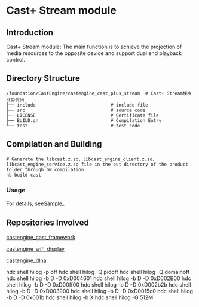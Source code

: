 # Cast+ Stream module

## Introduction

Cast+ Stream module: The main function is to achieve the projection of media resources to the opposite device and support dual end playback control.
## Directory Structure

```
/foundation/CastEngine/castengine_cast_plus_stream  # Cast+ Stream模块业务代码
├── include                            # include file
├── src                                # source code
├── LICENSE                            # Certificate file
├── BUILD.gn                           # Compilation Entry
└── test                               # test code

```

## Compilation and Building

```
# Generate the libcast.z.so、libcast_engine_client.z.so、libcast_engine_service.z.so file in the out directory of the product folder through GN compilation.
hb build cast
```

### Usage

For details, see[Sample](https://gitee.com/openharmony/applications_app_samples/tree/master/code/BasicFeature/Media/AVSession)。

## Repositories Involved

[castengine_cast_framework](https://gitee.com/openharmony-sig/castengine_cast_framework)

[castengine_wifi_display](https://gitee.com/openharmony-sig/castengine_wifi_display)

[castengine_dlna](https://gitee.com/openharmony-sig/castengine_dlna)

hdc shell hilog -p off
hdc shell hilog -Q pidoff
hdc shell hilog -Q domainoff
hdc shell hilog -b D -D 0xD004601
hdc shell hilog -b D -D 0xD002B00
hdc shell hilog -b D -D 0xD00ff00
hdc shell hilog -b D -D 0xD002b2b
hdc shell hilog -b D -D 0xD003900
hdc shell hilog -b D -D 0xD0015c0
hdc shell hilog -b D -D 0x001b
hdc shell hilog -b X
hdc shell hilog -G 512M
